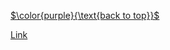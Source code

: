 [$\color{purple}{\text{back to top}}$](https://cyn2006.github.io)

[Link](https://cyn2006.github.io/2020/10/10)